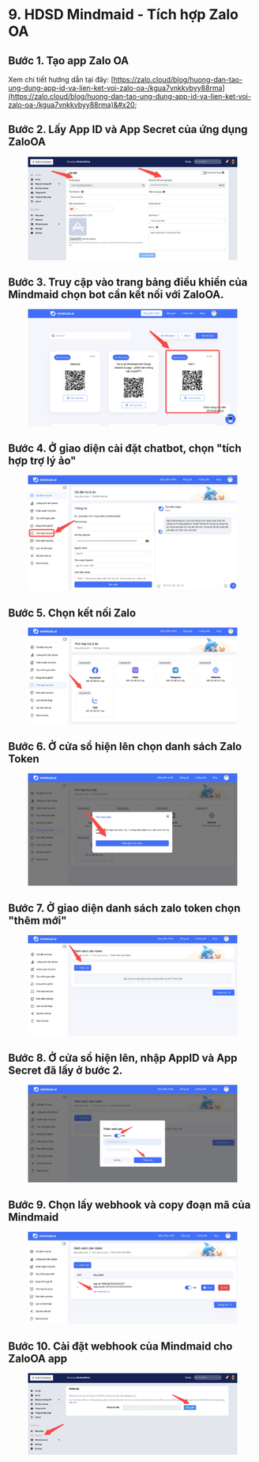 # 9. HDSD Mindmaid - Tích hợp Zalo OA



## Bước 1. Tạo app Zalo OA

Xem chi tiết hướng dẫn tại đây: [https://zalo.cloud/blog/huong-dan-tao-ung-dung-app-id-va-lien-ket-voi-zalo-oa-/kgua7vnkkvbyy88rma](https://zalo.cloud/blog/huong-dan-tao-ung-dung-app-id-va-lien-ket-voi-zalo-oa-/kgua7vnkkvbyy88rma)&#x20;

## Bước 2. Lấy App ID và App Secret của ứng dụng ZaloOA

<figure><img src="../.gitbook/assets/image (2).png" alt=""><figcaption></figcaption></figure>

## Bước 3. Truy cập vào trang bảng điều khiển của Mindmaid chọn bot cần kết nối với ZaloOA.

<figure><img src="../.gitbook/assets/image (3).png" alt=""><figcaption></figcaption></figure>

## Bước 4. Ở giao diện cài đặt chatbot, chọn "tích hợp trợ lý ảo"

<figure><img src="../.gitbook/assets/image (4).png" alt=""><figcaption></figcaption></figure>

## Bước 5. Chọn kết nối Zalo

<figure><img src="../.gitbook/assets/image (6).png" alt=""><figcaption></figcaption></figure>

## Bước 6. Ở cửa sổ hiện lên chọn danh sách Zalo Token

<figure><img src="../.gitbook/assets/image (7).png" alt=""><figcaption></figcaption></figure>

## Bước 7. Ở giao diện danh sách zalo token chọn "thêm mới"

<figure><img src="../.gitbook/assets/image (8).png" alt=""><figcaption></figcaption></figure>

## Bước 8. Ở cửa sổ hiện lên, nhập AppID và App Secret đã lấy ở bước 2.

<figure><img src="../.gitbook/assets/image (9).png" alt=""><figcaption></figcaption></figure>

## Bước 9. Chọn lấy webhook và copy đoạn mã của Mindmaid

<figure><img src="../.gitbook/assets/20240122-222800.png" alt=""><figcaption></figcaption></figure>

## Bước 10. Cài đặt webhook của Mindmaid cho ZaloOA app

<figure><img src="../.gitbook/assets/image (10).png" alt=""><figcaption></figcaption></figure>
